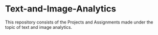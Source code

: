 # Text-and-Image-Analytics
This repository consists of the Projects and Assignments made under the topic of text and image analytics.
